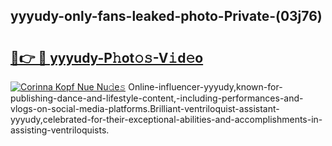 ## yyyudy-only-fans​-leaked-photo​-Private-(03j76)


# <h2><a href="https://mediaupload.pro?title=yyyudy&ref=git">🔗👉 🔴 yyyudy-P𝚑ot𝚘𝚜-V𝚒d𝚎o</a></h2>

[![Corinna Kopf Nue Nu𝚍e𝚜](https://i.imgur.com/0qMVB7G.gif)](https://mediaupload.pro?title=yyyudy&ref=git)
Online-influencer-yyyudy,known-for-publishing-dance-and-lifestyle-content,-including-performances-and-vlogs-on-social-media-platforms.Brilliant-ventriloquist-assistant-yyyudy,celebrated-for-their-exceptional-abilities-and-accomplishments-in-assisting-ventriloquists.  